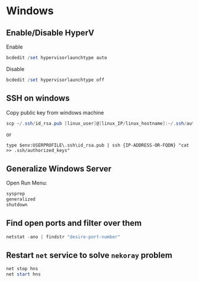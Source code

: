 # Windows

## Enable/Disable HyperV

Enable

```powershell
bcdedit /set hypervisorlaunchtype auto
```

Disable

```powershell
bcdedit /set hypervisorlaunchtype off
```

## SSH on windows

Copy public key from windows machine

```powershell
scp ~/.ssh/id_rsa.pub [linux_user]@[linux_IP/linux_hostname]:~/.ssh/authorized_keys
```
or

```pwsh
type $env:USERPROFILE\.ssh\id_rsa.pub | ssh {IP-ADDRESS-OR-FQDN} "cat >> .ssh/authorized_keys"
```

## Generalize Windows Server

Open Run Menu:

```powershell
sysprep
generalized
shutdown
```

## Find open ports and filter over them

```powershell
netstat -ano | findstr "desire-port-number"
```

## Restart `net` service to solve `nekoray` problem

```powershell
net stop hns
net start hns
```
